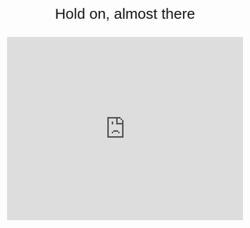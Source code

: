 <html>
<head>
<meta name="viewport" content="width=device-width, initial-scale=1">
<style>
p {
  text-align: center;
  font-size: 30px;
  margin-top: 0px; 
  font-family: "Microsoft JhengHei", Arial, serif;
}
.base-timer {
    position: relative;
    height: 400px;
    width: 400px;
  }
.base-timer__circle {
  fill: none;
  stroke: none;
}
.base-timer__path-elapsed_0 {
  stroke-width: 7px;
  stroke: green;
}
.base-timer__path-elapsed_1 {
  stroke-width: 7px;
  stroke: yellow;
}
.base-timer__path-elapsed_2 {
  stroke-width: 7px;
  stroke: red;
}
.base-timer__label {
  position: absolute;
  width: 400px;
  height: 400px;
  top: 0;
  display: flex;
  align-items: center;
  justify-content: center;
  font-size: 35px;
}
.button {
  background-color: #4CAF50;
  border: none;
  color: white;
  padding: 15px 32px;
  text-align: center;
  text-decoration: none;
  display: inline-block;
  font-size: 16px;
  margin: 4px 2px;
  cursor: pointer;
  font-family: "Microsoft JhengHei", Arial, serif;

}
</style>
</head>
<body>

<p id="Shutong_quarantine"></p>

<script>

// Set the date we're counting down to
var countDownDate = new Date("Dec 28, 2020 11:51:00 GMT+08:00").getTime();

// Update the count down every 1 second
var x = setInterval(function() {

  // Get today's date and time
  // var now = new Date().getTime();
    
  // Find the distance between now and the count down date
  // var distance = countDownDate - now;

  // Backdoor test 
  // distance = -distance

    
  // Time calculations for days, hours, minutes and seconds
  // var days = Math.floor(distance / (1000 * 60 * 60 * 24));
  // var hours = Math.floor((distance % (1000 * 60 * 60 * 24)) / (1000 * 60 * 60));
  // var minutes = Math.floor((distance % (1000 * 60 * 60)) / (1000 * 60));
  // var seconds = Math.floor((distance % (1000 * 60)) / 1000);
  // function formatTimeLeft() {
  //   return `${days} D, ${hours} H, ${minutes} M, ${seconds} S`;
  // }
}, 1000);
</script>

</body>
</html>

<center>
<p>Hold on, almost there</p>
<iframe src="https://giphy.com/embed/l0NwF1dnk7GRz3pK0" width="480" height="373" frameBorder="0" class="giphy-embed" allowFullScreen></iframe>
</center>